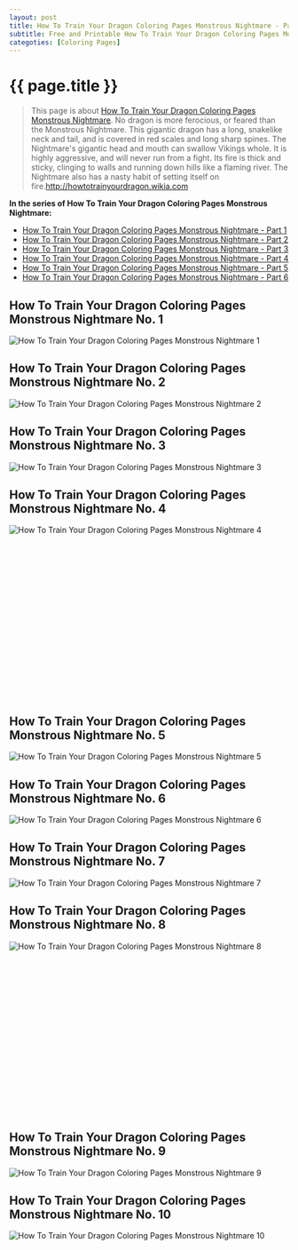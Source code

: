 ```yaml
---
layout: post
title: How To Train Your Dragon Coloring Pages Monstrous Nightmare - Part 1
subtitle: Free and Printable How To Train Your Dragon Coloring Pages Monstrous Nightmare - Part 1
categoties: [Coloring Pages]
---
```

{{ page.title }}
================
> This page is about [How To Train Your Dragon Coloring Pages Monstrous Nightmare](https://hoanghabelle.github.io/). No dragon is more ferocious, or feared than the Monstrous Nightmare. This gigantic dragon has a long, snakelike neck and tail, and is covered in red scales and long sharp spines. The Nightmare's gigantic head and mouth can swallow Vikings whole. It is highly aggressive, and will never run from a fight. Its fire is thick and sticky, clinging to walls and running down hills like a flaming river. The Nightmare also has a nasty habit of setting itself on fire.http://howtotrainyourdragon.wikia.com

**In the series of How To Train Your Dragon Coloring Pages Monstrous Nightmare:**

* [How To Train Your Dragon Coloring Pages Monstrous Nightmare - Part 1](https://hoanghabelle.github.io/2017/11/16/How-To-Train-Your-Dragon-Coloring-Pages-Monstrous-Nightmare-part-1.html)
* [How To Train Your Dragon Coloring Pages Monstrous Nightmare - Part 2](https://hoanghabelle.github.io/2017/11/16/How-To-Train-Your-Dragon-Coloring-Pages-Monstrous-Nightmare-part-2.html)
* [How To Train Your Dragon Coloring Pages Monstrous Nightmare - Part 3](https://hoanghabelle.github.io/2017/11/16/How-To-Train-Your-Dragon-Coloring-Pages-Monstrous-Nightmare-part-3.html)
* [How To Train Your Dragon Coloring Pages Monstrous Nightmare - Part 4](https://hoanghabelle.github.io/2017/11/16/How-To-Train-Your-Dragon-Coloring-Pages-Monstrous-Nightmare-part-4.html)
* [How To Train Your Dragon Coloring Pages Monstrous Nightmare - Part 5](https://hoanghabelle.github.io/2017/11/16/How-To-Train-Your-Dragon-Coloring-Pages-Monstrous-Nightmare-part-5.html)
* [How To Train Your Dragon Coloring Pages Monstrous Nightmare - Part 6](https://hoanghabelle.github.io/2017/11/16/How-To-Train-Your-Dragon-Coloring-Pages-Monstrous-Nightmare-part-6.html)
## How To Train Your Dragon Coloring Pages Monstrous Nightmare No. 1
![How To Train Your Dragon Coloring Pages Monstrous Nightmare 1](https://hoanghabelle.github.io/img1/How-To-Train-Your-Dragon-Coloring-Pages-Monstrous-Nightmare%20(1).jpg "How To Train Your Dragon Coloring Pages Monstrous Nightmare 1")

## How To Train Your Dragon Coloring Pages Monstrous Nightmare No. 2
![How To Train Your Dragon Coloring Pages Monstrous Nightmare 2](https://hoanghabelle.github.io/img1/How-To-Train-Your-Dragon-Coloring-Pages-Monstrous-Nightmare%20(2).jpg "How To Train Your Dragon Coloring Pages Monstrous Nightmare 2")

## How To Train Your Dragon Coloring Pages Monstrous Nightmare No. 3
![How To Train Your Dragon Coloring Pages Monstrous Nightmare 3](https://hoanghabelle.github.io/img1/How-To-Train-Your-Dragon-Coloring-Pages-Monstrous-Nightmare%20(3).jpg "How To Train Your Dragon Coloring Pages Monstrous Nightmare 3")

## How To Train Your Dragon Coloring Pages Monstrous Nightmare No. 4
![How To Train Your Dragon Coloring Pages Monstrous Nightmare 4](https://hoanghabelle.github.io/img1/How-To-Train-Your-Dragon-Coloring-Pages-Monstrous-Nightmare%20(4).jpg "How To Train Your Dragon Coloring Pages Monstrous Nightmare 4")

<script async src="//pagead2.googlesyndication.com/pagead/js/adsbygoogle.js"></script><!-- Texxtonly --><ins class="adsbygoogle" style="display:inline-block;width:336px;height:280px" data-ad-client="ca-pub-6753140515841889" data-ad-slot="3207852233"></ins><script>(adsbygoogle = window.adsbygoogle || []).push({}); </script>

## How To Train Your Dragon Coloring Pages Monstrous Nightmare No. 5
![How To Train Your Dragon Coloring Pages Monstrous Nightmare 5](https://hoanghabelle.github.io/img1/How-To-Train-Your-Dragon-Coloring-Pages-Monstrous-Nightmare%20(5).jpg "How To Train Your Dragon Coloring Pages Monstrous Nightmare 5")

## How To Train Your Dragon Coloring Pages Monstrous Nightmare No. 6
![How To Train Your Dragon Coloring Pages Monstrous Nightmare 6](https://hoanghabelle.github.io/img1/How-To-Train-Your-Dragon-Coloring-Pages-Monstrous-Nightmare%20(6).jpg "How To Train Your Dragon Coloring Pages Monstrous Nightmare 6")

## How To Train Your Dragon Coloring Pages Monstrous Nightmare No. 7
![How To Train Your Dragon Coloring Pages Monstrous Nightmare 7](https://hoanghabelle.github.io/img1/How-To-Train-Your-Dragon-Coloring-Pages-Monstrous-Nightmare%20(7).jpg "How To Train Your Dragon Coloring Pages Monstrous Nightmare 7")

## How To Train Your Dragon Coloring Pages Monstrous Nightmare No. 8
![How To Train Your Dragon Coloring Pages Monstrous Nightmare 8](https://hoanghabelle.github.io/img1/How-To-Train-Your-Dragon-Coloring-Pages-Monstrous-Nightmare%20(8).jpg "How To Train Your Dragon Coloring Pages Monstrous Nightmare 8")

<script async src="//pagead2.googlesyndication.com/pagead/js/adsbygoogle.js"></script><!-- Texxtonly --><ins class="adsbygoogle" style="display:inline-block;width:336px;height:280px" data-ad-client="ca-pub-6753140515841889" data-ad-slot="3207852233"></ins><script>(adsbygoogle = window.adsbygoogle || []).push({}); </script>

## How To Train Your Dragon Coloring Pages Monstrous Nightmare No. 9
![How To Train Your Dragon Coloring Pages Monstrous Nightmare 9](https://hoanghabelle.github.io/img1/How-To-Train-Your-Dragon-Coloring-Pages-Monstrous-Nightmare%20(9).jpg "How To Train Your Dragon Coloring Pages Monstrous Nightmare 9")

## How To Train Your Dragon Coloring Pages Monstrous Nightmare No. 10
![How To Train Your Dragon Coloring Pages Monstrous Nightmare 10](https://hoanghabelle.github.io/img1/How-To-Train-Your-Dragon-Coloring-Pages-Monstrous-Nightmare%20(10).jpg "How To Train Your Dragon Coloring Pages Monstrous Nightmare 10")

